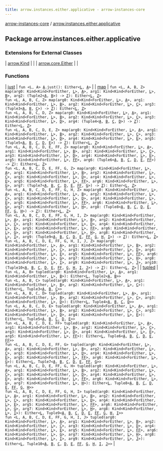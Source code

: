```yaml
---
title: arrow.instances.either.applicative - arrow-instances-core
---
```


[arrow-instances-core](../index.html) / [arrow.instances.either.applicative](./index.html)

## Package arrow.instances.either.applicative

### Extensions for External Classes

| [arrow.Kind](arrow.-kind/index.html) |  |
| [arrow.core.Either](arrow.core.-either/index.html) |  |

### Functions

| [just](just.html) | `fun <L, A> `[`A`](just.html#A)`.just(): Either<`[`L`](just.html#L)`, `[`A`](just.html#A)`>` |
| [map](map.html) | `fun <L, A, B, Z> map(arg0: Kind<Kind<ForEither, `[`L`](map.html#L)`>, `[`A`](map.html#A)`>, arg1: Kind<Kind<ForEither, `[`L`](map.html#L)`>, `[`B`](map.html#B)`>, arg2: (Tuple2<`[`A`](map.html#A)`, `[`B`](map.html#B)`>) -> `[`Z`](map.html#Z)`): Either<`[`L`](map.html#L)`, `[`Z`](map.html#Z)`>`<br>`fun <L, A, B, C, Z> map(arg0: Kind<Kind<ForEither, `[`L`](map.html#L)`>, `[`A`](map.html#A)`>, arg1: Kind<Kind<ForEither, `[`L`](map.html#L)`>, `[`B`](map.html#B)`>, arg2: Kind<Kind<ForEither, `[`L`](map.html#L)`>, `[`C`](map.html#C)`>, arg3: (Tuple3<`[`A`](map.html#A)`, `[`B`](map.html#B)`, `[`C`](map.html#C)`>) -> `[`Z`](map.html#Z)`): Either<`[`L`](map.html#L)`, `[`Z`](map.html#Z)`>`<br>`fun <L, A, B, C, D, Z> map(arg0: Kind<Kind<ForEither, `[`L`](map.html#L)`>, `[`A`](map.html#A)`>, arg1: Kind<Kind<ForEither, `[`L`](map.html#L)`>, `[`B`](map.html#B)`>, arg2: Kind<Kind<ForEither, `[`L`](map.html#L)`>, `[`C`](map.html#C)`>, arg3: Kind<Kind<ForEither, `[`L`](map.html#L)`>, `[`D`](map.html#D)`>, arg4: (Tuple4<`[`A`](map.html#A)`, `[`B`](map.html#B)`, `[`C`](map.html#C)`, `[`D`](map.html#D)`>) -> `[`Z`](map.html#Z)`): Either<`[`L`](map.html#L)`, `[`Z`](map.html#Z)`>`<br>`fun <L, A, B, C, D, E, Z> map(arg0: Kind<Kind<ForEither, `[`L`](map.html#L)`>, `[`A`](map.html#A)`>, arg1: Kind<Kind<ForEither, `[`L`](map.html#L)`>, `[`B`](map.html#B)`>, arg2: Kind<Kind<ForEither, `[`L`](map.html#L)`>, `[`C`](map.html#C)`>, arg3: Kind<Kind<ForEither, `[`L`](map.html#L)`>, `[`D`](map.html#D)`>, arg4: Kind<Kind<ForEither, `[`L`](map.html#L)`>, `[`E`](map.html#E)`>, arg5: (Tuple5<`[`A`](map.html#A)`, `[`B`](map.html#B)`, `[`C`](map.html#C)`, `[`D`](map.html#D)`, `[`E`](map.html#E)`>) -> `[`Z`](map.html#Z)`): Either<`[`L`](map.html#L)`, `[`Z`](map.html#Z)`>`<br>`fun <L, A, B, C, D, E, FF, Z> map(arg0: Kind<Kind<ForEither, `[`L`](map.html#L)`>, `[`A`](map.html#A)`>, arg1: Kind<Kind<ForEither, `[`L`](map.html#L)`>, `[`B`](map.html#B)`>, arg2: Kind<Kind<ForEither, `[`L`](map.html#L)`>, `[`C`](map.html#C)`>, arg3: Kind<Kind<ForEither, `[`L`](map.html#L)`>, `[`D`](map.html#D)`>, arg4: Kind<Kind<ForEither, `[`L`](map.html#L)`>, `[`E`](map.html#E)`>, arg5: Kind<Kind<ForEither, `[`L`](map.html#L)`>, `[`FF`](map.html#FF)`>, arg6: (Tuple6<`[`A`](map.html#A)`, `[`B`](map.html#B)`, `[`C`](map.html#C)`, `[`D`](map.html#D)`, `[`E`](map.html#E)`, `[`FF`](map.html#FF)`>) -> `[`Z`](map.html#Z)`): Either<`[`L`](map.html#L)`, `[`Z`](map.html#Z)`>`<br>`fun <L, A, B, C, D, E, FF, G, Z> map(arg0: Kind<Kind<ForEither, `[`L`](map.html#L)`>, `[`A`](map.html#A)`>, arg1: Kind<Kind<ForEither, `[`L`](map.html#L)`>, `[`B`](map.html#B)`>, arg2: Kind<Kind<ForEither, `[`L`](map.html#L)`>, `[`C`](map.html#C)`>, arg3: Kind<Kind<ForEither, `[`L`](map.html#L)`>, `[`D`](map.html#D)`>, arg4: Kind<Kind<ForEither, `[`L`](map.html#L)`>, `[`E`](map.html#E)`>, arg5: Kind<Kind<ForEither, `[`L`](map.html#L)`>, `[`FF`](map.html#FF)`>, arg6: Kind<Kind<ForEither, `[`L`](map.html#L)`>, `[`G`](map.html#G)`>, arg7: (Tuple7<`[`A`](map.html#A)`, `[`B`](map.html#B)`, `[`C`](map.html#C)`, `[`D`](map.html#D)`, `[`E`](map.html#E)`, `[`FF`](map.html#FF)`, `[`G`](map.html#G)`>) -> `[`Z`](map.html#Z)`): Either<`[`L`](map.html#L)`, `[`Z`](map.html#Z)`>`<br>`fun <L, A, B, C, D, E, FF, G, H, Z> map(arg0: Kind<Kind<ForEither, `[`L`](map.html#L)`>, `[`A`](map.html#A)`>, arg1: Kind<Kind<ForEither, `[`L`](map.html#L)`>, `[`B`](map.html#B)`>, arg2: Kind<Kind<ForEither, `[`L`](map.html#L)`>, `[`C`](map.html#C)`>, arg3: Kind<Kind<ForEither, `[`L`](map.html#L)`>, `[`D`](map.html#D)`>, arg4: Kind<Kind<ForEither, `[`L`](map.html#L)`>, `[`E`](map.html#E)`>, arg5: Kind<Kind<ForEither, `[`L`](map.html#L)`>, `[`FF`](map.html#FF)`>, arg6: Kind<Kind<ForEither, `[`L`](map.html#L)`>, `[`G`](map.html#G)`>, arg7: Kind<Kind<ForEither, `[`L`](map.html#L)`>, `[`H`](map.html#H)`>, arg8: (Tuple8<`[`A`](map.html#A)`, `[`B`](map.html#B)`, `[`C`](map.html#C)`, `[`D`](map.html#D)`, `[`E`](map.html#E)`, `[`FF`](map.html#FF)`, `[`G`](map.html#G)`, `[`H`](map.html#H)`>) -> `[`Z`](map.html#Z)`): Either<`[`L`](map.html#L)`, `[`Z`](map.html#Z)`>`<br>`fun <L, A, B, C, D, E, FF, G, H, I, Z> map(arg0: Kind<Kind<ForEither, `[`L`](map.html#L)`>, `[`A`](map.html#A)`>, arg1: Kind<Kind<ForEither, `[`L`](map.html#L)`>, `[`B`](map.html#B)`>, arg2: Kind<Kind<ForEither, `[`L`](map.html#L)`>, `[`C`](map.html#C)`>, arg3: Kind<Kind<ForEither, `[`L`](map.html#L)`>, `[`D`](map.html#D)`>, arg4: Kind<Kind<ForEither, `[`L`](map.html#L)`>, `[`E`](map.html#E)`>, arg5: Kind<Kind<ForEither, `[`L`](map.html#L)`>, `[`FF`](map.html#FF)`>, arg6: Kind<Kind<ForEither, `[`L`](map.html#L)`>, `[`G`](map.html#G)`>, arg7: Kind<Kind<ForEither, `[`L`](map.html#L)`>, `[`H`](map.html#H)`>, arg8: Kind<Kind<ForEither, `[`L`](map.html#L)`>, `[`I`](map.html#I)`>, arg9: (Tuple9<`[`A`](map.html#A)`, `[`B`](map.html#B)`, `[`C`](map.html#C)`, `[`D`](map.html#D)`, `[`E`](map.html#E)`, `[`FF`](map.html#FF)`, `[`G`](map.html#G)`, `[`H`](map.html#H)`, `[`I`](map.html#I)`>) -> `[`Z`](map.html#Z)`): Either<`[`L`](map.html#L)`, `[`Z`](map.html#Z)`>`<br>`fun <L, A, B, C, D, E, FF, G, H, I, J, Z> map(arg0: Kind<Kind<ForEither, `[`L`](map.html#L)`>, `[`A`](map.html#A)`>, arg1: Kind<Kind<ForEither, `[`L`](map.html#L)`>, `[`B`](map.html#B)`>, arg2: Kind<Kind<ForEither, `[`L`](map.html#L)`>, `[`C`](map.html#C)`>, arg3: Kind<Kind<ForEither, `[`L`](map.html#L)`>, `[`D`](map.html#D)`>, arg4: Kind<Kind<ForEither, `[`L`](map.html#L)`>, `[`E`](map.html#E)`>, arg5: Kind<Kind<ForEither, `[`L`](map.html#L)`>, `[`FF`](map.html#FF)`>, arg6: Kind<Kind<ForEither, `[`L`](map.html#L)`>, `[`G`](map.html#G)`>, arg7: Kind<Kind<ForEither, `[`L`](map.html#L)`>, `[`H`](map.html#H)`>, arg8: Kind<Kind<ForEither, `[`L`](map.html#L)`>, `[`I`](map.html#I)`>, arg9: Kind<Kind<ForEither, `[`L`](map.html#L)`>, `[`J`](map.html#J)`>, arg10: (Tuple10<`[`A`](map.html#A)`, `[`B`](map.html#B)`, `[`C`](map.html#C)`, `[`D`](map.html#D)`, `[`E`](map.html#E)`, `[`FF`](map.html#FF)`, `[`G`](map.html#G)`, `[`H`](map.html#H)`, `[`I`](map.html#I)`, `[`J`](map.html#J)`>) -> `[`Z`](map.html#Z)`): Either<`[`L`](map.html#L)`, `[`Z`](map.html#Z)`>` |
| [tupled](tupled.html) | `fun <L, A, B> tupled(arg0: Kind<Kind<ForEither, `[`L`](tupled.html#L)`>, `[`A`](tupled.html#A)`>, arg1: Kind<Kind<ForEither, `[`L`](tupled.html#L)`>, `[`B`](tupled.html#B)`>): Either<`[`L`](tupled.html#L)`, Tuple2<`[`A`](tupled.html#A)`, `[`B`](tupled.html#B)`>>`<br>`fun <L, A, B, C> tupled(arg0: Kind<Kind<ForEither, `[`L`](tupled.html#L)`>, `[`A`](tupled.html#A)`>, arg1: Kind<Kind<ForEither, `[`L`](tupled.html#L)`>, `[`B`](tupled.html#B)`>, arg2: Kind<Kind<ForEither, `[`L`](tupled.html#L)`>, `[`C`](tupled.html#C)`>): Either<`[`L`](tupled.html#L)`, Tuple3<`[`A`](tupled.html#A)`, `[`B`](tupled.html#B)`, `[`C`](tupled.html#C)`>>`<br>`fun <L, A, B, C, D> tupled(arg0: Kind<Kind<ForEither, `[`L`](tupled.html#L)`>, `[`A`](tupled.html#A)`>, arg1: Kind<Kind<ForEither, `[`L`](tupled.html#L)`>, `[`B`](tupled.html#B)`>, arg2: Kind<Kind<ForEither, `[`L`](tupled.html#L)`>, `[`C`](tupled.html#C)`>, arg3: Kind<Kind<ForEither, `[`L`](tupled.html#L)`>, `[`D`](tupled.html#D)`>): Either<`[`L`](tupled.html#L)`, Tuple4<`[`A`](tupled.html#A)`, `[`B`](tupled.html#B)`, `[`C`](tupled.html#C)`, `[`D`](tupled.html#D)`>>`<br>`fun <L, A, B, C, D, E> tupled(arg0: Kind<Kind<ForEither, `[`L`](tupled.html#L)`>, `[`A`](tupled.html#A)`>, arg1: Kind<Kind<ForEither, `[`L`](tupled.html#L)`>, `[`B`](tupled.html#B)`>, arg2: Kind<Kind<ForEither, `[`L`](tupled.html#L)`>, `[`C`](tupled.html#C)`>, arg3: Kind<Kind<ForEither, `[`L`](tupled.html#L)`>, `[`D`](tupled.html#D)`>, arg4: Kind<Kind<ForEither, `[`L`](tupled.html#L)`>, `[`E`](tupled.html#E)`>): Either<`[`L`](tupled.html#L)`, Tuple5<`[`A`](tupled.html#A)`, `[`B`](tupled.html#B)`, `[`C`](tupled.html#C)`, `[`D`](tupled.html#D)`, `[`E`](tupled.html#E)`>>`<br>`fun <L, A, B, C, D, E, FF> tupled(arg0: Kind<Kind<ForEither, `[`L`](tupled.html#L)`>, `[`A`](tupled.html#A)`>, arg1: Kind<Kind<ForEither, `[`L`](tupled.html#L)`>, `[`B`](tupled.html#B)`>, arg2: Kind<Kind<ForEither, `[`L`](tupled.html#L)`>, `[`C`](tupled.html#C)`>, arg3: Kind<Kind<ForEither, `[`L`](tupled.html#L)`>, `[`D`](tupled.html#D)`>, arg4: Kind<Kind<ForEither, `[`L`](tupled.html#L)`>, `[`E`](tupled.html#E)`>, arg5: Kind<Kind<ForEither, `[`L`](tupled.html#L)`>, `[`FF`](tupled.html#FF)`>): Either<`[`L`](tupled.html#L)`, Tuple6<`[`A`](tupled.html#A)`, `[`B`](tupled.html#B)`, `[`C`](tupled.html#C)`, `[`D`](tupled.html#D)`, `[`E`](tupled.html#E)`, `[`FF`](tupled.html#FF)`>>`<br>`fun <L, A, B, C, D, E, FF, G> tupled(arg0: Kind<Kind<ForEither, `[`L`](tupled.html#L)`>, `[`A`](tupled.html#A)`>, arg1: Kind<Kind<ForEither, `[`L`](tupled.html#L)`>, `[`B`](tupled.html#B)`>, arg2: Kind<Kind<ForEither, `[`L`](tupled.html#L)`>, `[`C`](tupled.html#C)`>, arg3: Kind<Kind<ForEither, `[`L`](tupled.html#L)`>, `[`D`](tupled.html#D)`>, arg4: Kind<Kind<ForEither, `[`L`](tupled.html#L)`>, `[`E`](tupled.html#E)`>, arg5: Kind<Kind<ForEither, `[`L`](tupled.html#L)`>, `[`FF`](tupled.html#FF)`>, arg6: Kind<Kind<ForEither, `[`L`](tupled.html#L)`>, `[`G`](tupled.html#G)`>): Either<`[`L`](tupled.html#L)`, Tuple7<`[`A`](tupled.html#A)`, `[`B`](tupled.html#B)`, `[`C`](tupled.html#C)`, `[`D`](tupled.html#D)`, `[`E`](tupled.html#E)`, `[`FF`](tupled.html#FF)`, `[`G`](tupled.html#G)`>>`<br>`fun <L, A, B, C, D, E, FF, G, H> tupled(arg0: Kind<Kind<ForEither, `[`L`](tupled.html#L)`>, `[`A`](tupled.html#A)`>, arg1: Kind<Kind<ForEither, `[`L`](tupled.html#L)`>, `[`B`](tupled.html#B)`>, arg2: Kind<Kind<ForEither, `[`L`](tupled.html#L)`>, `[`C`](tupled.html#C)`>, arg3: Kind<Kind<ForEither, `[`L`](tupled.html#L)`>, `[`D`](tupled.html#D)`>, arg4: Kind<Kind<ForEither, `[`L`](tupled.html#L)`>, `[`E`](tupled.html#E)`>, arg5: Kind<Kind<ForEither, `[`L`](tupled.html#L)`>, `[`FF`](tupled.html#FF)`>, arg6: Kind<Kind<ForEither, `[`L`](tupled.html#L)`>, `[`G`](tupled.html#G)`>, arg7: Kind<Kind<ForEither, `[`L`](tupled.html#L)`>, `[`H`](tupled.html#H)`>): Either<`[`L`](tupled.html#L)`, Tuple8<`[`A`](tupled.html#A)`, `[`B`](tupled.html#B)`, `[`C`](tupled.html#C)`, `[`D`](tupled.html#D)`, `[`E`](tupled.html#E)`, `[`FF`](tupled.html#FF)`, `[`G`](tupled.html#G)`, `[`H`](tupled.html#H)`>>`<br>`fun <L, A, B, C, D, E, FF, G, H, I> tupled(arg0: Kind<Kind<ForEither, `[`L`](tupled.html#L)`>, `[`A`](tupled.html#A)`>, arg1: Kind<Kind<ForEither, `[`L`](tupled.html#L)`>, `[`B`](tupled.html#B)`>, arg2: Kind<Kind<ForEither, `[`L`](tupled.html#L)`>, `[`C`](tupled.html#C)`>, arg3: Kind<Kind<ForEither, `[`L`](tupled.html#L)`>, `[`D`](tupled.html#D)`>, arg4: Kind<Kind<ForEither, `[`L`](tupled.html#L)`>, `[`E`](tupled.html#E)`>, arg5: Kind<Kind<ForEither, `[`L`](tupled.html#L)`>, `[`FF`](tupled.html#FF)`>, arg6: Kind<Kind<ForEither, `[`L`](tupled.html#L)`>, `[`G`](tupled.html#G)`>, arg7: Kind<Kind<ForEither, `[`L`](tupled.html#L)`>, `[`H`](tupled.html#H)`>, arg8: Kind<Kind<ForEither, `[`L`](tupled.html#L)`>, `[`I`](tupled.html#I)`>): Either<`[`L`](tupled.html#L)`, Tuple9<`[`A`](tupled.html#A)`, `[`B`](tupled.html#B)`, `[`C`](tupled.html#C)`, `[`D`](tupled.html#D)`, `[`E`](tupled.html#E)`, `[`FF`](tupled.html#FF)`, `[`G`](tupled.html#G)`, `[`H`](tupled.html#H)`, `[`I`](tupled.html#I)`>>`<br>`fun <L, A, B, C, D, E, FF, G, H, I, J> tupled(arg0: Kind<Kind<ForEither, `[`L`](tupled.html#L)`>, `[`A`](tupled.html#A)`>, arg1: Kind<Kind<ForEither, `[`L`](tupled.html#L)`>, `[`B`](tupled.html#B)`>, arg2: Kind<Kind<ForEither, `[`L`](tupled.html#L)`>, `[`C`](tupled.html#C)`>, arg3: Kind<Kind<ForEither, `[`L`](tupled.html#L)`>, `[`D`](tupled.html#D)`>, arg4: Kind<Kind<ForEither, `[`L`](tupled.html#L)`>, `[`E`](tupled.html#E)`>, arg5: Kind<Kind<ForEither, `[`L`](tupled.html#L)`>, `[`FF`](tupled.html#FF)`>, arg6: Kind<Kind<ForEither, `[`L`](tupled.html#L)`>, `[`G`](tupled.html#G)`>, arg7: Kind<Kind<ForEither, `[`L`](tupled.html#L)`>, `[`H`](tupled.html#H)`>, arg8: Kind<Kind<ForEither, `[`L`](tupled.html#L)`>, `[`I`](tupled.html#I)`>, arg9: Kind<Kind<ForEither, `[`L`](tupled.html#L)`>, `[`J`](tupled.html#J)`>): Either<`[`L`](tupled.html#L)`, Tuple10<`[`A`](tupled.html#A)`, `[`B`](tupled.html#B)`, `[`C`](tupled.html#C)`, `[`D`](tupled.html#D)`, `[`E`](tupled.html#E)`, `[`FF`](tupled.html#FF)`, `[`G`](tupled.html#G)`, `[`H`](tupled.html#H)`, `[`I`](tupled.html#I)`, `[`J`](tupled.html#J)`>>` |

